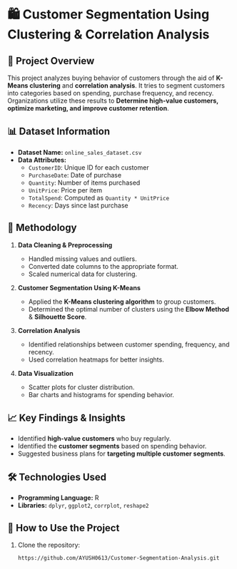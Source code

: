 # 🛍️ Customer Segmentation Using Clustering & Correlation Analysis

## 📖 Project Overview
This project analyzes buying behavior of customers through the aid of **K-Means clustering** and **correlation analysis**. It tries to segment customers into categories based on spending, purchase frequency, and recency. Organizations utilize these results to **Determine high-value customers, optimize marketing, and improve customer retention**.

## 📊 Dataset Information
- **Dataset Name:** `online_sales_dataset.csv`
- **Data Attributes:**  
  - `CustomerID`: Unique ID for each customer  
  - `PurchaseDate`: Date of purchase  
  - `Quantity`: Number of items purchased  
  - `UnitPrice`: Price per item  
  - `TotalSpend`: Computed as `Quantity * UnitPrice`  
  - `Recency`: Days since last purchase  

## 🚀 Methodology
1. **Data Cleaning & Preprocessing**
   - Handled missing values and outliers.
   - Converted date columns to the appropriate format.
   - Scaled numerical data for clustering.

2. **Customer Segmentation Using K-Means**
   - Applied the **K-Means clustering algorithm** to group customers.
   - Determined the optimal number of clusters using the **Elbow Method** & **Silhouette Score**.

3. **Correlation Analysis**
   - Identified relationships between customer spending, frequency, and recency.
   - Used correlation heatmaps for better insights.

4. **Data Visualization**
   - Scatter plots for cluster distribution.
   - Bar charts and histograms for spending behavior.

## 📈 Key Findings & Insights
- Identified **high-value customers** who buy regularly.
- Identified the **customer segments** based on spending behavior.
- Suggested business plans for **targeting multiple customer segments**.

## 🛠️ Technologies Used
- **Programming Language:** R  
- **Libraries:** `dplyr`, `ggplot2`, `corrplot`, `reshape2`

## 🔧 How to Use the Project
1. Clone the repository:
   ```bash
   https://github.com/AYUSH0613/Customer-Segmentation-Analysis.git
